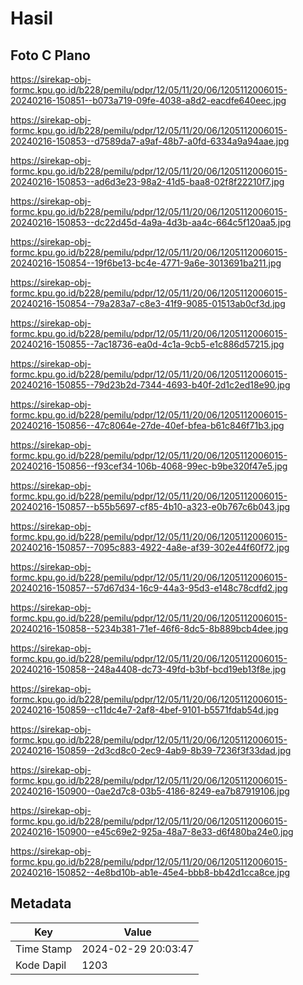 # Hasil

## Foto C Plano

https://sirekap-obj-formc.kpu.go.id/b228/pemilu/pdpr/12/05/11/20/06/1205112006015-20240216-150851--b073a719-09fe-4038-a8d2-eacdfe640eec.jpg

https://sirekap-obj-formc.kpu.go.id/b228/pemilu/pdpr/12/05/11/20/06/1205112006015-20240216-150853--d7589da7-a9af-48b7-a0fd-6334a9a94aae.jpg

https://sirekap-obj-formc.kpu.go.id/b228/pemilu/pdpr/12/05/11/20/06/1205112006015-20240216-150853--ad6d3e23-98a2-41d5-baa8-02f8f22210f7.jpg

https://sirekap-obj-formc.kpu.go.id/b228/pemilu/pdpr/12/05/11/20/06/1205112006015-20240216-150853--dc22d45d-4a9a-4d3b-aa4c-664c5f120aa5.jpg

https://sirekap-obj-formc.kpu.go.id/b228/pemilu/pdpr/12/05/11/20/06/1205112006015-20240216-150854--19f6be13-bc4e-4771-9a6e-3013691ba211.jpg

https://sirekap-obj-formc.kpu.go.id/b228/pemilu/pdpr/12/05/11/20/06/1205112006015-20240216-150854--79a283a7-c8e3-41f9-9085-01513ab0cf3d.jpg

https://sirekap-obj-formc.kpu.go.id/b228/pemilu/pdpr/12/05/11/20/06/1205112006015-20240216-150855--7ac18736-ea0d-4c1a-9cb5-e1c886d57215.jpg

https://sirekap-obj-formc.kpu.go.id/b228/pemilu/pdpr/12/05/11/20/06/1205112006015-20240216-150855--79d23b2d-7344-4693-b40f-2d1c2ed18e90.jpg

https://sirekap-obj-formc.kpu.go.id/b228/pemilu/pdpr/12/05/11/20/06/1205112006015-20240216-150856--47c8064e-27de-40ef-bfea-b61c846f71b3.jpg

https://sirekap-obj-formc.kpu.go.id/b228/pemilu/pdpr/12/05/11/20/06/1205112006015-20240216-150856--f93cef34-106b-4068-99ec-b9be320f47e5.jpg

https://sirekap-obj-formc.kpu.go.id/b228/pemilu/pdpr/12/05/11/20/06/1205112006015-20240216-150857--b55b5697-cf85-4b10-a323-e0b767c6b043.jpg

https://sirekap-obj-formc.kpu.go.id/b228/pemilu/pdpr/12/05/11/20/06/1205112006015-20240216-150857--7095c883-4922-4a8e-af39-302e44f60f72.jpg

https://sirekap-obj-formc.kpu.go.id/b228/pemilu/pdpr/12/05/11/20/06/1205112006015-20240216-150857--57d67d34-16c9-44a3-95d3-e148c78cdfd2.jpg

https://sirekap-obj-formc.kpu.go.id/b228/pemilu/pdpr/12/05/11/20/06/1205112006015-20240216-150858--5234b381-71ef-46f6-8dc5-8b889bcb4dee.jpg

https://sirekap-obj-formc.kpu.go.id/b228/pemilu/pdpr/12/05/11/20/06/1205112006015-20240216-150858--248a4408-dc73-49fd-b3bf-bcd19eb13f8e.jpg

https://sirekap-obj-formc.kpu.go.id/b228/pemilu/pdpr/12/05/11/20/06/1205112006015-20240216-150859--c11dc4e7-2af8-4bef-9101-b5571fdab54d.jpg

https://sirekap-obj-formc.kpu.go.id/b228/pemilu/pdpr/12/05/11/20/06/1205112006015-20240216-150859--2d3cd8c0-2ec9-4ab9-8b39-7236f3f33dad.jpg

https://sirekap-obj-formc.kpu.go.id/b228/pemilu/pdpr/12/05/11/20/06/1205112006015-20240216-150900--0ae2d7c8-03b5-4186-8249-ea7b87919106.jpg

https://sirekap-obj-formc.kpu.go.id/b228/pemilu/pdpr/12/05/11/20/06/1205112006015-20240216-150900--e45c69e2-925a-48a7-8e33-d6f480ba24e0.jpg

https://sirekap-obj-formc.kpu.go.id/b228/pemilu/pdpr/12/05/11/20/06/1205112006015-20240216-150852--4e8bd10b-ab1e-45e4-bbb8-bb42d1cca8ce.jpg


## Metadata

| Key        | Value               |
| ---------- | ------------------- |
| Time Stamp | 2024-02-29 20:03:47 |
| Kode Dapil | 1203                |



